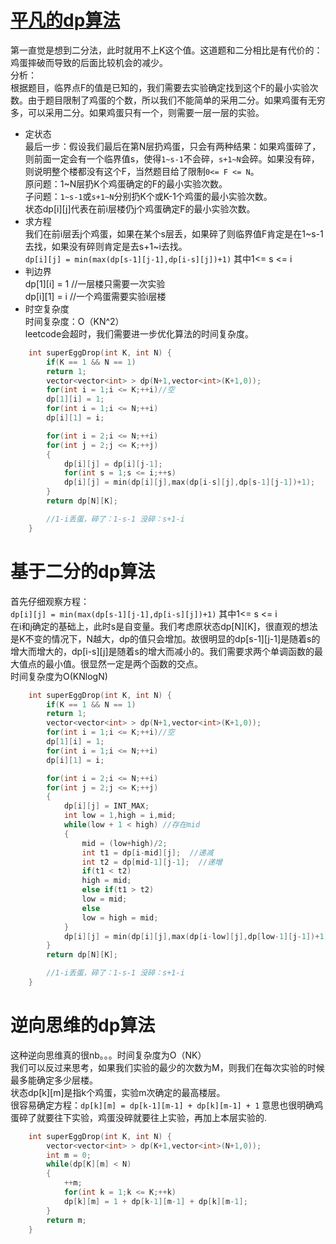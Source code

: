 # [平凡的dp算法](https://leetcode-cn.com/problems/super-egg-drop/)
第一直觉是想到二分法，此时就用不上K这个值。这道题和二分相比是有代价的：鸡蛋摔破而导致的后面比较机会的减少。   
分析：   
根据题目，临界点F的值是已知的，我们需要去实验确定找到这个F的最小实验次数。由于题目限制了鸡蛋的个数，所以我们不能简单的采用二分。如果鸡蛋有无穷多，可以采用二分。如果鸡蛋只有一个，则需要一层一层的实验。   
* 定状态   
最后一步：假设我们最后在第N层扔鸡蛋，只会有两种结果：如果鸡蛋碎了，则前面一定会有一个临界值s，使得`1~s-1`不会碎，`s+1~N`会碎。如果没有碎，则说明整个楼都没有这个F，当然题目给了限制`0<= F <= N`。    
原问题：1~N层扔K个鸡蛋确定的F的最小实验次数。   
子问题：`1~s-1`或`s+1~N`分别扔K个或K-1个鸡蛋的最小实验次数。   
状态dp[i][j]代表在前i层楼仍j个鸡蛋确定F的最小实验次数。   
* 求方程  
我们在前i层丢j个鸡蛋，如果在某个s层丢，如果碎了则临界值F肯定是在1~s-1去找，如果没有碎则肯定是去s+1~i去找。   
`dp[i][j] = min(max(dp[s-1][j-1],dp[i-s][j])+1)`  其中1<= s <= i
* 判边界   
dp[1][i] = 1 //一层楼只需要一次实验     
dp[i][1] = i //一个鸡蛋需要实验i层楼  
* 时空复杂度   
时间复杂度：O（KN^2）  
leetcode会超时，我们需要进一步优化算法的时间复杂度。    
```cpp
    int superEggDrop(int K, int N) {
        if(K == 1 && N == 1)
        return 1;
        vector<vector<int> > dp(N+1,vector<int>(K+1,0));
        for(int i = 1;i <= K;++i)//空
        dp[1][i] = 1;
        for(int i = 1;i <= N;++i)
        dp[i][1] = i;

        for(int i = 2;i <= N;++i)
        for(int j = 2;j <= K;++j)
        {
            dp[i][j] = dp[i][j-1];
            for(int s = 1;s <= i;++s)
            dp[i][j] = min(dp[i][j],max(dp[i-s][j],dp[s-1][j-1])+1);            
        }
        return dp[N][K];

        //1-i丢蛋，碎了：1-s-1 没碎：s+1-i
    }
```
# 基于二分的dp算法
首先仔细观察方程：   
`dp[i][j] = min(max(dp[s-1][j-1],dp[i-s][j])+1)`  其中1<= s <= i    
在i和j确定的基础上，此时s是自变量。我们考虑原状态dp[N][K]，很直观的想法是K不变的情况下，N越大，dp的值只会增加。故很明显的dp[s-1][j-1]是随着s的增大而增大的，dp[i-s][j]是随着s的增大而减小的。我们需要求两个单调函数的最大值点的最小值。很显然一定是两个函数的交点。   
时间复杂度为O(KNlogN)
```cpp
    int superEggDrop(int K, int N) {
        if(K == 1 && N == 1)
        return 1;
        vector<vector<int> > dp(N+1,vector<int>(K+1,0));
        for(int i = 1;i <= K;++i)//空
        dp[1][i] = 1;
        for(int i = 1;i <= N;++i)
        dp[i][1] = i;

        for(int i = 2;i <= N;++i)
        for(int j = 2;j <= K;++j)
        {
            dp[i][j] = INT_MAX;
            int low = 1,high = i,mid;
            while(low + 1 < high) //存在mid
            {
                mid = (low+high)/2;
                int t1 = dp[i-mid][j];  //递减
                int t2 = dp[mid-1][j-1];  //递增
                if(t1 < t2)
                high = mid;
                else if(t1 > t2)
                low = mid;
                else
                low = high = mid; 
            }
            dp[i][j] = min(dp[i][j],max(dp[i-low][j],dp[low-1][j-1])+1);            
        }
        return dp[N][K];

        //1-i丢蛋，碎了：1-s-1 没碎：s+1-i
    }
```
# 逆向思维的dp算法
这种逆向思维真的很nb。。。时间复杂度为O（NK）   
我们可以反过来思考，如果我们实验的最少的次数为M，则我们在每次实验的时候最多能确定多少层楼。   
状态dp[k][m]是指k个鸡蛋，实验m次确定的最高楼层。   
很容易确定方程：`dp[k][m] = dp[k-1][m-1] + dp[k][m-1] + 1` 意思也很明确鸡蛋碎了就要往下实验，鸡蛋没碎就要往上实验，再加上本层实验的.  
```cpp
    int superEggDrop(int K, int N) {
        vector<vector<int> > dp(K+1,vector<int>(N+1,0));
        int m = 0;
        while(dp[K][m] < N)
        {
            ++m;
            for(int k = 1;k <= K;++k)
            dp[k][m] = 1 + dp[k-1][m-1] + dp[k][m-1];
        }
        return m;
    }
 ```
